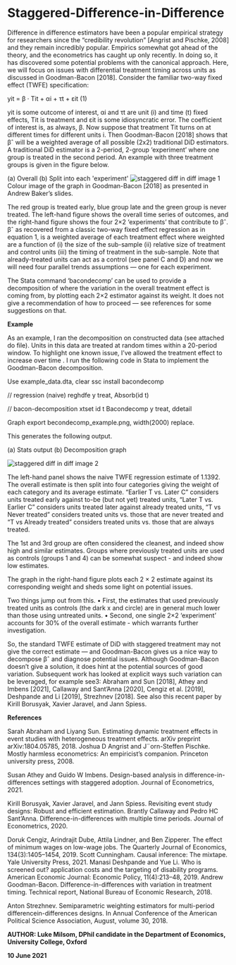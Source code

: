 # Staggered-Difference-in-Difference

Difference in difference estimators have been a popular empirical strategy for researchers since the “credibility revolution” [Angrist and Pischke, 2008] and they remain incredibly popular. Empirics somewhat got ahead of the theory, and the econometrics has caught up only recently. In doing so, it has discovered some potential problems with the canonical approach. Here, we will focus on issues with differential treatment timing across units as discussed in Goodman-Bacon [2018].
Consider the familiar two-way fixed effect (TWFE) specification:

yit = β · Tit + αi + τt + εit	(1)

yit is some outcome of interest, αi and τt are unit (i) and time (t) fixed effects, Tit is treatment and εit is some idiosyncratic error. The coefficient of interest is, as always, β. Now suppose that treatment Tit turns on at different times for different units i. Then Goodman-Bacon [2018] shows that βˆ will be a weighted average of all possible (2x2) traditional DiD estimators. A traditional DiD estimator is a 2-period, 2-group ‘experiment’ where one group is treated in the second period. An example with three treatment groups is given in the figure below.

(a) Overall                                                            (b) Split into each 'experiment'
![staggered diff in diff image 1](https://github.com/csae-coders-corner/Staggered-Difference-in-differences/assets/148211163/40bf2f84-8e7b-49d7-bb33-5cdaf86addb5)
Colour image of the graph in Goodman-Bacon [2018] as presented in Andrew Baker’s slides.

The red group is treated early, blue group late and the green group is never treated. The left-hand figure shows the overall time series of outcomes, and the right-hand figure shows the four 2×2 ‘experiments’ that contribute to βˆ. βˆ as recovered from a classic two-way fixed effect regression as in equation 1, is a weighted average of each treatment effect where weighted are a function of (i) the size of the sub-sample (ii) relative size of treatment and control units (iii) the timing of treatment in the sub-sample. Note that already-treated units can act as a control (see panel C and D) and now we will need four parallel trends assumptions — one for each experiment.

The Stata command ‘bacondecomp’ can be used to provide a decomposition of where the variation in the overall treatment effect is coming from, by plotting each 2×2 estimator against its weight. It does not give a recommendation of how to proceed — see references for some suggestions on that.

**Example**

As an example, I ran the decomposition on constructed data (see attached do file). Units in this data are treated at random times within a 20-period window. To highlight one known issue, I’ve allowed the treatment effect to increase over time . I run the following code in Stata to implement the Goodman-Bacon decomposition.

Use example_data.dta, clear ssc install
bacondecomp

// regression (naive) reghdfe y treat,
Absorb(id t)

// bacon-decomposition xtset id t
Bacondecomp y treat, ddetail

Graph export becondecomp_example.png, width(2000) replace.


This generates the following output.

(a) Stats output    (b) Decomposition graph

![staggered diff in diff image 2](https://github.com/csae-coders-corner/Staggered-Difference-in-differences/assets/148211163/2bd236d1-5255-4091-845f-59d3b8f56bca)

The left-hand panel shows the naive TWFE regression estimate of 1.1392. The overall estimate is then split into four categories giving the weight of each category and its average estimate. “Earlier T vs. Later C” considers units treated early against to-be (but not yet) treated units, “Later T vs. Earlier C” considers units treated later against already treated units, “T vs Never treated” considers treated units vs. those that are never treated and “T vs Already treated” considers treated units vs. those that are always treated. 

The 1st and 3rd group are often considered the cleanest, and indeed show high and similar estimates. Groups where previously treated units are used as controls (groups 1 and 4) can be somewhat suspect - and indeed show low estimates.

The graph in the right-hand figure plots each 2 × 2 estimate against its corresponding weight and sheds some light on potential issues. 

Two things jump out from this. 
•	First, the estimates that used previously treated units as controls (the dark x and circle) are in general much lower than those using untreated units. 
•	Second, one single 2×2 ‘experiment’ accounts for 30% of the overall estimate - which warrants further investigation.

So, the standard TWFE estimate of DiD with staggered treatment may not give the correct estimate — and Goodman-Bacon gives us a nice way to decompose βˆ and diagnose potential issues. Although Goodman-Bacon doesn’t give a solution, it does hint at the potential sources of good variation. Subsequent work has looked at explicit ways such variation can be leveraged, for example see3: Abraham and Sun [2018], Athey and Imbens [2021], Callaway and Sant’Anna [2020], Cengiz et al. [2019], Deshpande and Li [2019], Strezhnev [2018]. See also this recent paper by Kirill Borusyak, Xavier Jaravel, and Jann Spiess. 


**References**

Sarah Abraham and Liyang Sun. Estimating dynamic treatment effects in event studies with heterogeneous treatment effects. arXiv preprint arXiv:1804.05785, 2018.
Joshua D Angrist and J¨orn-Steffen Pischke. Mostly harmless econometrics: An empiricist’s companion. Princeton university press, 2008.

Susan Athey and Guido W Imbens. Design-based analysis in difference-in-differences settings with staggered adoption. Journal of Econometrics, 2021.

Kirill Borusyak, Xavier Jaravel, and Jann Spiess. Revisiting event study designs: Robust and efficient estimation.
Brantly Callaway and Pedro HC Sant’Anna. Difference-in-differences with multiple time periods. Journal of Econometrics, 2020.

Doruk Cengiz, Arindrajit Dube, Attila Lindner, and Ben Zipperer. The effect of minimum wages on low-wage jobs.
The Quarterly Journal of Economics, 134(3):1405–1454, 2019.
Scott Cunningham. Causal inference: The mixtape. Yale University Press, 2021.
Manasi Deshpande and Yue Li. Who is screened out? application costs and the targeting of disability programs.
American Economic Journal: Economic Policy, 11(4):213–48, 2019.
Andrew Goodman-Bacon. Difference-in-differences with variation in treatment timing. Technical report, National Bureau of Economic Research, 2018.

Anton Strezhnev. Semiparametric weighting estimators for multi-period differencein-differences designs. In Annual Conference of the American Political Science Association, August, volume 30, 2018.


**AUTHOR: Luke Milsom, DPhil candidate in the Department of Economics, University College, Oxford** 

**10 June 2021**


